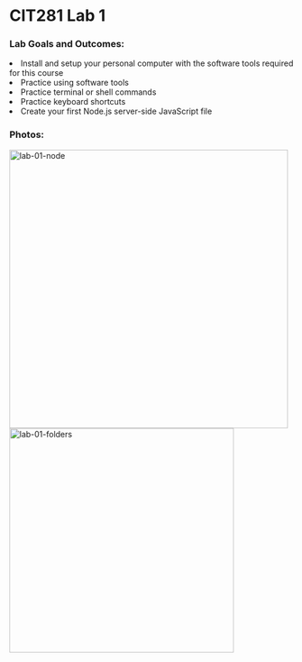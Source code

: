 # CIT281 Lab 1

### Lab Goals and Outcomes:
<li> Install and setup your personal computer with the software tools required for this course </li>
<li>Practice using software tools</li>
<li>Practice terminal or shell commands</li>
<li>Practice keyboard shortcuts</li>
<li>Create your first Node.js server-side JavaScript file</li>

### Photos:
<img width="494" alt="lab-01-node" src="https://github.com/mayasykes1/cit281-lab1/assets/52678410/58ad77eb-dbfb-4c56-ac10-1c1b3b45e0f4">
<br>
<img width="398" alt="lab-01-folders" src="https://github.com/mayasykes1/cit281-lab1/assets/52678410/f02c04c3-80ec-4cff-abfe-3c7c73a99f28">



